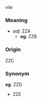 vile
### Meaning
+ _adj_: ZZA
    + __eg__: ZZB

### Origin

ZZC

### Synonym

__eg__: ZZD

+ ZZE


